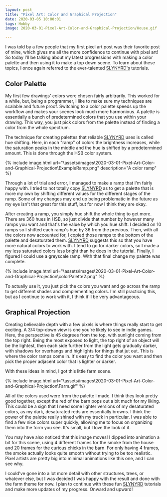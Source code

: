 ```yaml
---
layout: post
title: "Pixel Art: Color and Graphical Projection"
date: 2020-03-05 10:00:01
tags: Hobby
image: 2020-03-01-Pixel-Art-Color-and-Graphical-Projection/House.gif

---
```


I was told by a few people that my first pixel art post was their favorite post of mine, which gives me all the more confidence to continue with pixel art! So today I'll be talking about my latest progressions with making a color palette and then using it to make a top down scene. To learn about these topics, I once again referred to the ever-talented [SLYNYRD's](https://raymond-schlitter.squarespace.com/) tutorials.

## Color  Palette

My first few drawings' colors were chosen fairly arbitrarily. This worked for a while, but, being a programmer, I like to make sure my techniques are scalable and future proof. Switching to a color palette speeds up the workflow and makes your scenes look much more harmonious. A palette is essentially a bunch of predetermined colors that you use within your drawing. This way, you just pick colors from the palette instead of finding a color from the whole spectrum.

The technique for creating palettes that reliable [SLYNYRD](https://raymond-schlitter.squarespace.com/) uses is called hue shifting. Here, in each "ramp" of colors the brightness increases, while the saturation peaks in the middle and the hue is shifted by a predetermined amount. This is done through the HSB color system.

{% include image.html url="\assets\images\2020-03-01-Pixel-Art-Color-and-Graphical-Projection\ExampleRamp.png" description="A color ramp" %}

Through a lot of trial and error, I managed to make a ramp that I'm fairly happy with. I tried to not totally copy [SLYNYRD](https://raymond-schlitter.squarespace.com/) as to get a palette that is more my own by shifting different values for the different stages of the ramp. Some of my changes may end up being problematic in the future as my eye isn't that great for this stuff, but for now I think they are okay.

After creating a ramp, you simply hue shift the whole thing to get more. There are 360 hues in HSB, so just divide that number by however many ramps you want and that's the value by which you hue shift. I decided on 10 ramps so I shifted each ramp's hue by 36 from the previous. Then, with all the colors now accounted for, I copied those ramps to the bottom of the palette and desaturated them. [SLYNYRD](https://raymond-schlitter.squarespace.com/) suggests this so that you have more natural colors to work with. I tend to go for darker colors, so I made a my less saturated colors less bright than he does in the tutorial. Finally, I figured I could use a greyscale ramp. With that final change my palette was complete. 

{% include image.html url="\assets\images\2020-03-01-Pixel-Art-Color-and-Graphical-Projection\colorPalette2.png" %}

To actually use it, you just pick the colors you want and go across the ramp to get different shades and complementing colors. I'm still practicing this, but as I continue to work with it, I think it'll be very advantageous. 

## Graphical Projection

Creating believable depth with a few pixels is where things really start to get exciting. A 3/4 top-down view is one you're likely to see in indie games. Here, the perspective is 45 degrees from the top, with sunlight coming from the top right.  Being the most exposed to light, the top right of an object will be the lightest, then each side further from the light gets gradually darker, with shadows for overhangs and highlights for things that jut out. This is where the color ramps come in. It's easy to find the color you want and then pick the proper adjacent color that is lighter or darker.

With these ideas in mind, I got this little farm scene.

{% include image.html url="\assets\images\2020-03-01-Pixel-Art-Color-and-Graphical-Projection\Farm.gif" %}

All of the colors used were from the palette I made. I think they look pretty good together, except the red of the barn pops out a bit much for my liking. This could be a sign that I need some lighter versions of my desaturated colors, as my dark, desaturated reds are essentially browns. I think the power of the palette really shined with my truck in particular. I was able to find a few nice colors super quickly, allowing me to focus on organizing them into the form you see. It's small, but I love the look of it.

You may have also noticed that this image moves! I dipped into animation a bit for this scene, using 4 different frames for the smoke from the house and 20 frames for the curious chicks in the barn. For only having 4 frames, the smoke actually looks quite smooth without trying to be too realistic. Pixel artists are pretty big into minimal animations like this one, and I can see why.

I could've gone into a lot more detail with other structures, trees, or whatever else, but I was decided I was happy with the result and done with the farm theme for now. I plan to continue with these fun [SLYNYRD](https://raymond-schlitter.squarespace.com/) tutorials and make more updates of my progress. Onward and upward!

